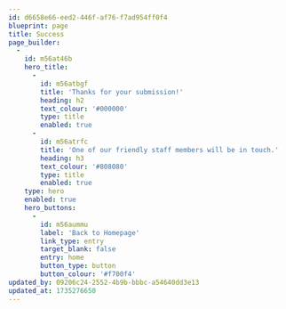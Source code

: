 ```yaml
---
id: d6658e66-eed2-446f-af76-f7ad954ff0f4
blueprint: page
title: Success
page_builder:
  -
    id: m56at46b
    hero_title:
      -
        id: m56atbgf
        title: 'Thanks for your submission!'
        heading: h2
        text_colour: '#000000'
        type: title
        enabled: true
      -
        id: m56atrfc
        title: 'One of our friendly staff members will be in touch.'
        heading: h3
        text_colour: '#808080'
        type: title
        enabled: true
    type: hero
    enabled: true
    hero_buttons:
      -
        id: m56aummu
        label: 'Back to Homepage'
        link_type: entry
        target_blank: false
        entry: home
        button_type: button
        button_colour: '#f700f4'
updated_by: 09206c24-2552-4b9b-bbbc-a54640dd3e13
updated_at: 1735276650
---
```

